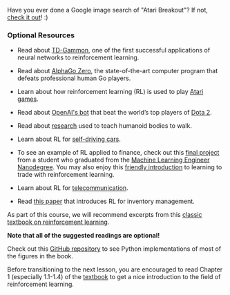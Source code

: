 Have you ever done a Google image search of "Atari Breakout"? If not, [check it out](https://www.google.com/search?q=atari+breakout&client=firefox-b-ab&source=lnms&tbm=isch&sa=X&ved=0ahUKEwjVnpqaid_VAhUN4GMKHRUJAkYQ_AUICigB&biw=1101&bih=732&dpr=2)! :)

### Optional Resources

- Read about [TD-Gammon](https://courses.cs.washington.edu/courses/cse590hk/01sp/Readings/tesauro95cacm.pdf), one of the first successful applications of neural networks to reinforcement learning.
    
- Read about [AlphaGo Zero](https://deepmind.com/blog/alphago-zero-learning-scratch/), the state-of-the-art computer program that defeats professional human Go players.
    
- Learn about how reinforcement learning (RL) is used to play [Atari games](https://deepmind.com/research/dqn/).
    
- Read about [OpenAI's bot](https://blog.openai.com/dota-2/) that beat the world’s top players of [Dota 2](http://www.dota2.com/play/).
    
- Read about [research](https://deepmind.com/blog/producing-flexible-behaviours-simulated-environments/) used to teach humanoid bodies to walk.
    
- Learn about RL for [self-driving cars](http://selfdrivingcars.mit.edu/).
    
- To see an example of RL applied to finance, check out this [final project](https://github.com/ucaiado/QLearning_Trading) from a student who graduated from the [Machine Learning Engineer Nanodegree](https://www.udacity.com/course/machine-learning-engineer-nanodegree--nd009). You may also enjoy this [friendly introduction](http://www.wildml.com/2018/02/introduction-to-learning-to-trade-with-reinforcement-learning/) to learning to trade with reinforcement learning.
    
- Learn about RL for [telecommunication](https://papers.nips.cc/paper/1740-low-power-wireless-communication-via-reinforcement-learning.pdf).
    
- Read [this paper](https://goo.gl/e3gaM2) that introduces RL for inventory management.


As part of this course, we will recommend excerpts from this [classic textbook on reinforcement learning](http://go.udacity.com/rl-textbook).

**Note that all of the suggested readings are optional!**

Check out this [GitHub repository](https://github.com/ShangtongZhang/reinforcement-learning-an-introduction) to see Python implementations of most of the figures in the book.

Before transitioning to the next lesson, you are encouraged to read Chapter 1 (especially 1.1-1.4) of the [textbook](http://go.udacity.com/rl-textbook) to get a nice introduction to the field of reinforcement learning.